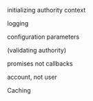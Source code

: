 initializing authority context

logging

configuration parameters

(validating authority)

promises not callbacks

account, not user

Caching